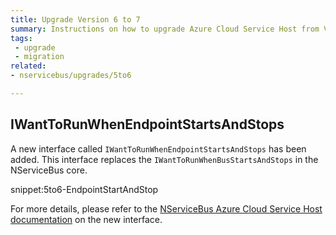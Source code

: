 ```yaml
---
title: Upgrade Version 6 to 7
summary: Instructions on how to upgrade Azure Cloud Service Host from Version 6 to 7.
tags:
 - upgrade
 - migration
related:
- nservicebus/upgrades/5to6

---
```


## IWantToRunWhenEndpointStartsAndStops 

A new interface called `IWantToRunWhenEndpointStartsAndStops` has been added. This interface replaces the `IWantToRunWhenBusStartsAndStops` in the NServiceBus core. 

snippet:5to6-EndpointStartAndStop

For more details, please refer to the [NServiceBus Azure Cloud Service Host documentation](/nservicebus/azure/hosting-in-azure-cloud-services.md) on the new interface. 